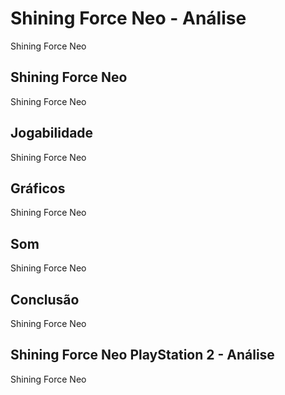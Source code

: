 ---
---

# Shining Force Neo - Análise

Shining Force Neo

## Shining Force Neo

Shining Force Neo

## Jogabilidade

Shining Force Neo

## Gráficos

Shining Force Neo

## Som

Shining Force Neo

## Conclusão

Shining Force Neo

## Shining Force Neo PlayStation 2 - Análise

Shining Force Neo
